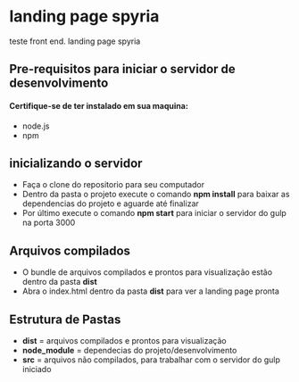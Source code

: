 # landing page spyria
teste front end. landing page spyria 

## Pre-requisitos para iniciar o servidor de desenvolvimento
#### Certifique-se de ter instalado em sua maquina:
- node.js
- npm

## inicializando o servidor
- Faça o clone do repositorio para seu computador
- Dentro da pasta o projeto execute o comando **npm install** para baixar as dependencias do projeto e aguarde até finalizar
- Por último execute o comando **npm start** para iniciar o servidor do gulp na porta 3000

## Arquivos compilados
- O bundle de arquivos compilados e prontos para visualização estão dentro da pasta **dist**
- Abra o index.html dentro da pasta **dist** para ver a landing page pronta

## Estrutura de Pastas
- **dist** = arquivos compilados e prontos para visualização
- **node_module** = dependecias do projeto/desenvolvimento
- **src** = arquivos não compilados, para trabalhar com o servidor do gulp iniciado


